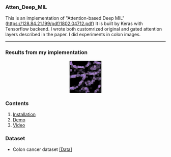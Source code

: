 ### Atten_Deep_MIL
This is an implementation of "Attention-based Deep MIL" (https://128.84.21.199/pdf/1802.04712.pdf) It is built by Keras with Tensorflow backend. I wrote both customrized original and gated attention layers described in the paper. I did experiments in colon images.

---

### Results from my implementation

<p align="center">
  <img align="center" src="img80.jpg" width="100">
</p>

### Contents
1. [Installation](#installation)
2. [Demo](#demo)
3. [Video](#video)
### Dataset
- Colon cancer dataset [[Data]](https://warwick.ac.uk/fac/sci/dcs/research/tia/data/crchistolabelednucleihe/)
